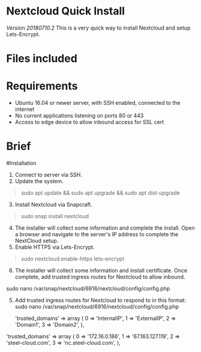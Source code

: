 # Nextcloud Quick Install
*Version 20180710.2*
This is a very quick way to install Nextcloud and setup Lets-Encrypt.  


# Files included


# Requirements
* Ubuntu 16.04 or newer server, with SSH enabled, connected to the internet
* No current applications listening on ports 80 or 443
* Access to edge device to allow inbound access for SSL cert


# Brief



#Installation

1. Connect to server via SSH.
2. Update the system.

>sudo apt update && sudo apt upgrade && sudo apt dist-upgrade    

3. Install Nextcloud via Snapcraft.

>sudo snap install nextcloud

4. The installer will collect some information and complete the install. Open a browser and navigate to the server's IP address to complete the NextCloud setup.
5. Enable HTTPS via Lets-Encrypt.

>sudo nextcloud.enable-https lets-encrypt

6. The installer will collect some information and install certificate. Once complete, add trusted ingress routes for Nextcloud to allow inbound.

sudo nano /var/snap/nextcloud/6916/nextcloud/config/config.php


5. Add trusted ingress routes for Nextcloud to respond to in this format:  sudo nano /var/snap/nextcloud/6916/nextcloud/config/config.php



     'trusted_domains' =>
      array (
                 0 => 'InternalIP',
                 1 => 'ExternalIP',
                 2 => 'Domain1',
                 3 => 'Domain2',
                ),











  'trusted_domains' =>
  array (
    0 => '172.16.0.186',
    1 => '67.163.127.119',
    2 => 'steel-cloud.com',
    3 => 'nc.steel-cloud.com',
  ),
